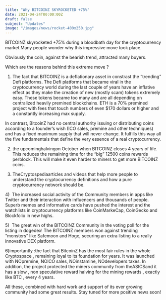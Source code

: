 ```yaml
---
title: "Why BITCOINZ SKYROCKETED +75%"
date: 2021-04-24T00:00:00Z
draft: false
subject: "Updates"
image: "/images/news/rocket-400x250.jpg"
---
```


BITCOINZ skyrocketed +75% during a bloodbath day for the cryptocurrency market.Many people wonder why this impressive move took place.

Obviously the coin, against the bearish trend, attracted many buyers.

Which are the reasons behind this extreme move ?

1) The fact that BITCOINZ is a deflationary asset in constrast the “trending” Defi platforms. The Defi platforms that became viral in the cryptocurrency world during the last couple of years have an inflative effect as they make the creation of new (mostly scam) tokens extremely easy. These tokens became too many and are all depending on centralized heavily premined blockchains. ETH is a 70% premined project with fees that touch numbers of even $170 dollars or higher and a constantly increasing max supply.

In contrast, BitcoinZ had no central authority issuing or distributing coins according to a founder’s wish (ICO sales, premine and other techniques) and has a fixed maximum supply that will never change. It fulfills this way all the five fundamentals that define the very essence of a real cryptocurrency.

2) the upcominghalvingon October when BITCOINZ closes 4 years of life. This reduces the remaining time for the “big” 12500 coins rewards perblock. This will make it even harder to miners to get more BITCOINZ coins.

3) TheCryptospediaarticles and videos that help more people to understand the cryptocurrency definitions and how a pure cryptocurrency network should be.

4)  The increased social activity of the Community members in apps like Twitter and their interaction with influencers and thousands of people. Superb memes and informative cards have pushed the interest and the watchlists in cryptocurrency platforms like CoinMarkeCap, CoinGecko and Blockfolio in new highs.

5)  The great win of the BITCOINZ Community in the voting poll for the listing in dogedex! The BITCOINZ members won against trending “monsters” like Safemoon and Hoge, securing an extra listing to a really innovative DEX platform.

6)importantly :the fact that BitcoinZ has the most fair rules in the whole Cryptospace , remaining loyal to its foundation for years. It was launched with NOpremine, NOICO sales, NOinstamine, NOdevelopers taxes. In addition, the project protected the miners community from theASICSand it has a slow , non speculative reward halving for the mining rewards , exactly like BTC , every 4 years.

All these, combined with hard work and support of its ever growing community had some great results. Stay tuned for more positive news soon!
